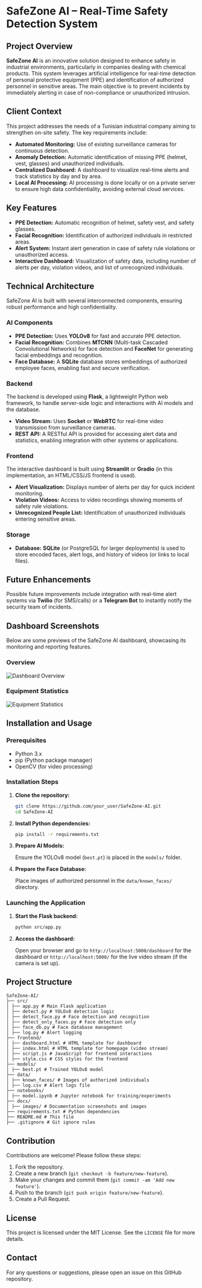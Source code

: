 # SafeZone AI – Real-Time Safety Detection System

## Project Overview

**SafeZone AI** is an innovative solution designed to enhance safety in industrial environments, particularly in companies dealing with chemical products. This system leverages artificial intelligence for real-time detection of personal protective equipment (PPE) and identification of authorized personnel in sensitive areas. The main objective is to prevent incidents by immediately alerting in case of non-compliance or unauthorized intrusion.

## Client Context

This project addresses the needs of a Tunisian industrial company aiming to strengthen on-site safety. The key requirements include:

* **Automated Monitoring:** Use of existing surveillance cameras for continuous detection.
* **Anomaly Detection:** Automatic identification of missing PPE (helmet, vest, glasses) and unauthorized individuals.
* **Centralized Dashboard:** A dashboard to visualize real-time alerts and track statistics by day and by area.
* **Local AI Processing:** AI processing is done locally or on a private server to ensure high data confidentiality, avoiding external cloud services.

## Key Features

* **PPE Detection:** Automatic recognition of helmet, safety vest, and safety glasses.
* **Facial Recognition:** Identification of authorized individuals in restricted areas.
* **Alert System:** Instant alert generation in case of safety rule violations or unauthorized access.
* **Interactive Dashboard:** Visualization of safety data, including number of alerts per day, violation videos, and list of unrecognized individuals.

## Technical Architecture

SafeZone AI is built with several interconnected components, ensuring robust performance and high confidentiality.

### AI Components

* **PPE Detection:** Uses **YOLOv8** for fast and accurate PPE detection.
* **Facial Recognition:** Combines **MTCNN** (Multi-task Cascaded Convolutional Networks) for face detection and **FaceNet** for generating facial embeddings and recognition.
* **Face Database:** A **SQLite** database stores embeddings of authorized employee faces, enabling fast and secure verification.

### Backend

The backend is developed using **Flask**, a lightweight Python web framework, to handle server-side logic and interactions with AI models and the database.

* **Video Stream:** Uses **Socket** or **WebRTC** for real-time video transmission from surveillance cameras.
* **REST API:** A RESTful API is provided for accessing alert data and statistics, enabling integration with other systems or applications.

### Frontend

The interactive dashboard is built using **Streamlit** or **Gradio** (in this implementation, an HTML/CSS/JS frontend is used).

* **Alert Visualization:** Displays number of alerts per day for quick incident monitoring.
* **Violation Videos:** Access to video recordings showing moments of safety rule violations.
* **Unrecognized People List:** Identification of unauthorized individuals entering sensitive areas.

### Storage

* **Database:** **SQLite** (or PostgreSQL for larger deployments) is used to store encoded faces, alert logs, and history of videos (or links to local files).

## Future Enhancements

Possible future improvements include integration with real-time alert systems via **Twilio** (for SMS/calls) or a **Telegram Bot** to instantly notify the security team of incidents.

## Dashboard Screenshots

Below are some previews of the SafeZone AI dashboard, showcasing its monitoring and reporting features.

### Overview

![Dashboard Overview](docs/images/dashboard_overview.png)

### Equipment Statistics

![Equipment Statistics](docs/images/dashboard_stats.png)

## Installation and Usage

### Prerequisites

* Python 3.x  
* pip (Python package manager)  
* OpenCV (for video processing)

### Installation Steps

1. **Clone the repository:**

    ```bash
    git clone https://github.com/your_user/SafeZone-AI.git
    cd SafeZone-AI
    ```

2. **Install Python dependencies:**

    ```bash
    pip install -r requirements.txt
    ```

3. **Prepare AI Models:**

    Ensure the YOLOv8 model (`best.pt`) is placed in the `models/` folder.

4. **Prepare the Face Database:**

    Place images of authorized personnel in the `data/known_faces/` directory.

### Launching the Application

1. **Start the Flask backend:**

    ```bash
    python src/app.py
    ```

2. **Access the dashboard:**

    Open your browser and go to `http://localhost:5000/dashboard` for the dashboard or `http://localhost:5000/` for the live video stream (if the camera is set up).

## Project Structure



```
SafeZone-AI/
├── src/
│ ├── app.py # Main Flask application
│ ├── detect.py # YOLOv8 detection logic
│ ├── detect_face.py # Face detection and recognition
│ ├── detect_only_faces.py # Face detection only
│ ├── face_db.py # Face database management
│ ├── log.py # Alert logging
├── frontend/
│ ├── dashboard.html # HTML template for dashboard
│ ├── index.html # HTML template for homepage (video stream)
│ ├── script.js # JavaScript for frontend interactions
│ ├── style.css # CSS styles for the frontend
├── models/
│ ├── best.pt # Trained YOLOv8 model
├── data/
│ ├── known_faces/ # Images of authorized individuals
│ ├── log.csv # Alert logs file
├── notebooks/
│ ├── model.ipynb # Jupyter notebook for training/experiments
├── docs/
│ ├── images/ # Documentation screenshots and images
├── requirements.txt # Python dependencies
├── README.md # This file
├── .gitignore # Git ignore rules
```

## Contribution

Contributions are welcome! Please follow these steps:

1. Fork the repository.  
2. Create a new branch (`git checkout -b feature/new-feature`).  
3. Make your changes and commit them (`git commit -am 'Add new feature'`).  
4. Push to the branch (`git push origin feature/new-feature`).  
5. Create a Pull Request.

## License

This project is licensed under the MIT License. See the `LICENSE` file for more details.

## Contact

For any questions or suggestions, please open an issue on this GitHub repository.
